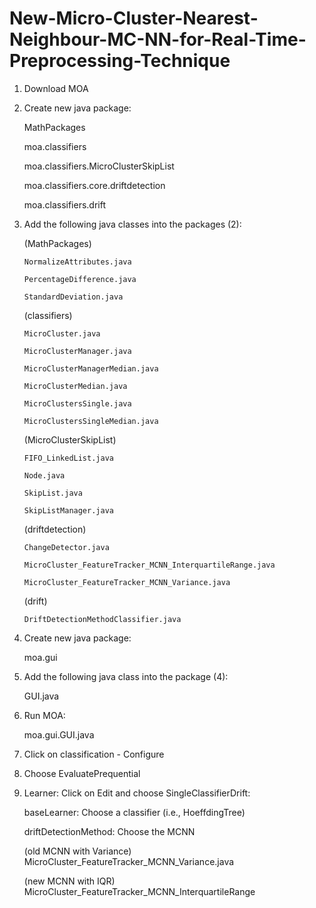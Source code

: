 # New-Micro-Cluster-Nearest-Neighbour-MC-NN-for-Real-Time-Preprocessing-Technique
1. Download MOA

2. Create new java package:

   MathPackages
   
   moa.classifiers
   
   moa.classifiers.MicroClusterSkipList
   
   moa.classifiers.core.driftdetection
   
   moa.classifiers.drift
   
3. Add the following java classes into the packages (2):

   (MathPackages) 
   
       NormalizeAttributes.java
       
       PercentageDifference.java
       
       StandardDeviation.java
       
   (classifiers) 
   
       MicroCluster.java
       
       MicroClusterManager.java
       
       MicroClusterManagerMedian.java
       
       MicroClusterMedian.java
       
       MicroClustersSingle.java
       
       MicroClustersSingleMedian.java
       
   (MicroClusterSkipList)
   
       FIFO_LinkedList.java
       
       Node.java
       
       SkipList.java
       
       SkipListManager.java
       
   (driftdetection)
   
       ChangeDetector.java
       
       MicroCluster_FeatureTracker_MCNN_InterquartileRange.java
       
       MicroCluster_FeatureTracker_MCNN_Variance.java
       
   (drift)
   
       DriftDetectionMethodClassifier.java
       
4. Create new java package:

   moa.gui
   
5. Add the following java class into the package (4): 

   GUI.java
   
6. Run MOA:   

   moa.gui.GUI.java
   
7. Click on classification - Configure

8. Choose EvaluatePrequential

9. Learner: Click on Edit and choose SingleClassifierDrift: 

   baseLearner: Choose a classifier (i.e., HoeffdingTree)
   
   driftDetectionMethod: Choose the MCNN
   
      (old MCNN with Variance) MicroCluster_FeatureTracker_MCNN_Variance.java
      
      (new MCNN with IQR) MicroCluster_FeatureTracker_MCNN_InterquartileRange
